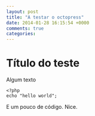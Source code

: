 ```yaml
---
layout: post
title: "A testar o octopress"
date: 2014-01-28 16:15:54 +0000
comments: true
categories:
---
```


# Título do teste

Algum texto

    <?php
    echo "hello world";

E um pouco de código.
Nice.
